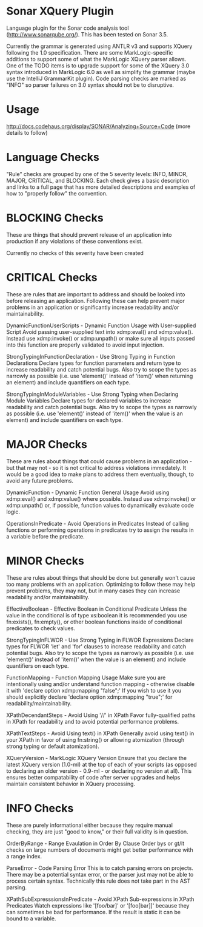 Sonar XQuery Plugin
===================

Language plugin for the Sonar code analysis tool
(http://www.sonarqube.org/).  This has been tested on Sonar 3.5.

Currently the grammar is generated using ANTLR v3 and supports XQuery following
the 1.0 specification.  There are some MarkLogic-specific additions to
support some of what the MarkLogic XQuery parser allows.  One of the TODO
items is to upgrade support for some of the XQuery 3.0 syntax introduced
in MarkLogic 6.0 as well as simplify the grammar (maybe use the IntelliJ
GrammarKit plugin).  Code parsing checks are marked as "INFO" so parser failures
on 3.0 syntax should not be to disruptive.

Usage
=====

http://docs.codehaus.org/display/SONAR/Analyzing+Source+Code (more details to follow)

Language Checks
===============

"Rule" checks are grouped by one of the 5 severity levels: INFO, MINOR, MAJOR,
CRITICAL, and BLOCKING.  Each check gives a basic description and links to a
full page that has more detailed descriptions and examples of how to "properly
follow" the convention.

BLOCKING Checks
===============

These are things that should prevent release of an application into production
if any violations of these conventions exist.

Currently no checks of this severity have been created

CRITICAL Checks
===============

These are rules that are important to address and should be looked into before
releasing an application.  Following these can help prevent major problems in an
application or significantly increase readability and/or maintainability.

DynamicFunctionUserScripts - Dynamic Function Usage with User-supplied Script
Avoid passing user-supplied text into xdmp:eval() and xdmp:value().  Instead use
xdmp:invoke() or xdmp:unpath() or make sure all inputs passed into this function
are properly validated to avoid input injection.

StrongTypingInFunctionDeclaration - Use Strong Typing in Function Declarations
Declare types for function parameters and return type to increase readability
and catch potential bugs.  Also try to scope the types as narrowly as possible
(i.e. use 'element()' instead of 'item()' when returning an element) and include
quantifiers on each type.

StrongTypingInModuleVariables - Use Strong Typing when Declaring Module
Variables Declare types for declared variables to increase readability and catch
potential bugs.  Also try to scope the types as narrowly as possible (i.e. use
'element()' instead of 'item()' when the value is an element) and include
quantifiers on each type.

MAJOR Checks
============

These are rules about things that could cause problems in an application - but
that may not - so it is not critical to address violations immedately.  It would
be a good idea to make plans to address them eventually, though, to avoid any
future problems.

DynamicFunction - Dynamic Function General Usage Avoid using xdmp:eval() and
xdmp:value() where possible.  Instead use xdmp:invoke() or xdmp:unpath() or, if
possible, function values to dynamically evaluate code logic.

OperationsInPredicate - Avoid Operations in Predicates Instead of calling
functions or performing operations in predicates try to assign the results in a
variable before the predicate.

MINOR Checks
============

These are rules about things that should be done but generally won't cause too
many problems with an application.  Optimizing to follow these may help prevent
problems, they may not, but in many cases they can increase readability and/or
maintainability.

EffectiveBoolean - Effective Boolean in Conditional Predicate Unless the value
in the conditional is of type xs:boolean it is recommended you use fn:exists(),
fn:empty(), or other boolean functions inside of conditional predicates to check
values.

StrongTypingInFLWOR - Use Strong Typing in FLWOR Expressions Declare types for
FLWOR 'let' and 'for' clauses to increase readability and catch potential bugs.
Also try to scope the types as narrowly as possible (i.e. use 'element()'
instead of 'item()' when the value is an element) and include quantifiers on
each type.

FunctionMapping - Function Mapping Usage Make sure you are intentionally using
and/or understand function mapping - otherwise disable it with 'declare option
xdmp:mapping "false";'  If you wish to use it you should explicitly declare
'declare option xdmp:mapping "true";' for readability/maintainability.

XPathDecendantSteps - Avoid Using '//' in XPath Favor fully-qualified paths in
XPath for readability and to avoid potential performance problems.

XPathTextSteps - Avoid Using text() in XPath Generally avoid using text() in
your XPath in favor of using fn:string() or allowing atomization (through strong
typing or default atomization).

XQueryVersion - MarkLogic XQuery Version Ensure that you declare the latest
XQuery version (1.0-ml) at the top of each of your scripts (as opposed to
declaring an older version - 0.9-ml - or declaring no version at all).  This
ensures better compatability of code after server upgrades and helps maintain
consistent behavior in XQuery processing.

INFO Checks
===========

These are purely informational either because they require manual checking, they
are just "good to know," or their full validity is in question.

OrderByRange - Range Evaulation in Order By Clause Order bys or gt/lt checks on
large numbers of documents might get better performance with a range index.

ParseError - Code Parsing Error This is to catch parsing errors on projects.
There may be a potential syntax error, or the parser just may not be able to
process certain syntax.  Technically this rule does not take part in the AST
parsing.

XPathSubExpresssionsInPredicate - Avoid XPath Sub-expressions in XPath
Predicates Watch expressions like '[foo/bar]' or '[foo[bar]]' because they can
sometimes be bad for performance.  If the result is static it can be bound to a
variable.